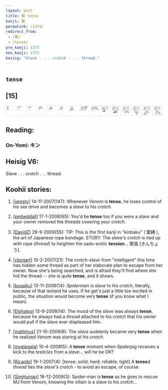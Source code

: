 ```yaml
---
layout: post
title: 緊 tense
kanji: 緊
permalink: /1374/
redirect_from:
 - /緊/
 - /tense/
pre_kanji: 1373
nex_kanji: 1375
heisig: "Slave . . . crotch . . . thread."
---
```


## `tense`

## [15]

<div class="stroke"><img src="../images/E7B78A.png" /></div>

## Reading:

### On-Yomi: キン

## Heisig V6:

Slave . . . crotch . . . thread.

## Koohii stories:

1) [<a href="http://kanji.koohii.com/profile/jaresty">jaresty</a>] 14-11-2007(147): Whenever <em>Venom</em> is<strong> tense</strong>, he loses control of his sex drive and becomes a <em>slave</em> to his <em>crotch</em>.

2) [<a href="http://kanji.koohii.com/profile/pmbeddall">pmbeddall</a>] 17-1-2008(65): You&#039;d be<strong> tense</strong> too if you were a <em>slave</em> and your owner removed the <em>threads</em> covering your <em>crotch</em>.

3) [<a href="http://kanji.koohii.com/profile/DavidZ">DavidZ</a>] 28-9-2009(55): TIP: This is the first kanji in &quot;kinbaku&quot; ( 緊縛 ), the art of Japanese rope bondage. STORY: The <em>slave&#039;s</em> <em>crotch</em> is tied up with rope (<em>thread</em>) to heighten the sado-erotic <strong>tension</strong>... 緊張 [きんちょう].

4) [<a href="http://kanji.koohii.com/profile/cbogart">cbogart</a>] 10-2-2007(21): The crotch-slave from &quot;intelligent&quot; this time has hidden some thread as part of her elaborate plan to escape from her owner. Now she&#039;s being searched, and is afraid they&#039;ll find where she hid the thread -- she is quite<strong> tense</strong>, and it shows.

5) [<a href="http://kanji.koohii.com/profile/busaiku">busaiku</a>] 13-11-2009(14): <em>Spiderman</em> is <em>slave</em> to his <em>crotch</em>, literally, because of that leotard he uses. If he get&#039;s just a little too excited in public, the situation would become very<strong> tense</strong> (if you know what I mean).

6) [<a href="http://kanji.koohii.com/profile/Elphalpo">Elphalpo</a>] 13-9-2008(14): The mood of the <em>slave</em> was always<strong> tense</strong>, because he always had a <em>thread</em> attached to his <em>crotch</em> that his owner would pull if the slave ever displeased him.

7) [<a href="http://kanji.koohii.com/profile/mattimus">mattimus</a>] 21-10-2009(8): The <em>slave</em> suddenly became very<strong> tense</strong> when he realized <em>Venom</em> was staring at his <em>crotch</em>.

8) [<a href="http://kanji.koohii.com/profile/myglagata">myglagata</a>] 10-4-2009(5): A<strong> tense</strong> moment when <em>Spiderpig</em> receives a kick to the <em>testicles</em> from a <em>slave</em>... will he be OK?

9) [<a href="http://kanji.koohii.com/profile/Ricardo">Ricardo</a>] 19-1-2007(4): [tense; solid; hard; reliable; tight] A <strong>tense</strong>d <em>thread</em> ties the <em>slave&#039;s crotch</em> - to avoid an escape, of course.

10) [<a href="http://kanji.koohii.com/profile/SimHuman">SimHuman</a>] 16-12-2009(3): Spider-man is<strong> tense</strong> as he goes to rescue MJ from Venom, knowing the villain is a slave to his crotch...
